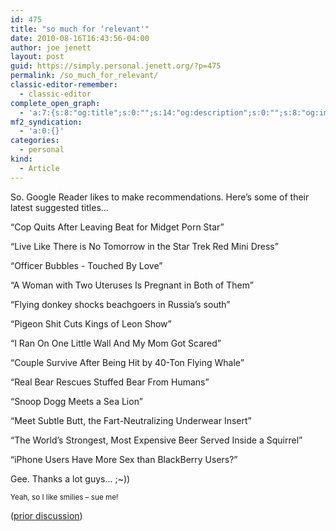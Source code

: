 ```yaml
---
id: 475
title: "so much for ‘relevant'"
date: 2010-08-16T16:43:56-04:00
author: joe jenett
layout: post
guid: https://simply.personal.jenett.org/?p=475
permalink: /so_much_for_relevant/
classic-editor-remember:
  - classic-editor
complete_open_graph:
  - 'a:7:{s:8:"og:title";s:0:"";s:14:"og:description";s:0:"";s:8:"og:image";s:0:"";s:7:"og:type";s:0:"";s:12:"twitter:card";s:7:"summary";s:19:"twitter:description";s:0:"";s:15:"twitter:creator";s:0:"";}'
mf2_syndication:
  - 'a:0:{}'
categories:
  - personal
kind:
  - Article
---
```

So. Google Reader likes to make recommendations. Here’s some of their latest suggested titles...

&#8220;Cop Quits After Leaving Beat for Midget Porn Star&#8221;

&#8220;Live Like There is No Tomorrow in the Star Trek Red Mini Dress&#8221;

&#8220;Officer Bubbles - Touched By Love&#8221;

&#8220;A Woman with Two Uteruses Is Pregnant in Both of Them&#8221;

&#8220;Flying donkey shocks beachgoers in Russia’s south&#8221;

&#8220;Pigeon Shit Cuts Kings of Leon Show&#8221;

&#8220;I Ran On One Little Wall And My Mom Got Scared&#8221;

&#8220;Couple Survive After Being Hit by 40-Ton Flying Whale&#8221;

&#8220;Real Bear Rescues Stuffed Bear From Humans&#8221;

&#8220;Snoop Dogg Meets a Sea Lion&#8221;

&#8220;Meet Subtle Butt, the Fart-Neutralizing Underwear Insert&#8221;

&#8220;The World’s Strongest, Most Expensive Beer Served Inside a Squirrel&#8221;

&#8220;iPhone Users Have More Sex than BlackBerry Users?&#8221;

Gee. Thanks a lot guys... ;~))

<small>Yeah, so I like smilies – sue me!</small>

([prior discussion](https://disqus.com/home/discussion/jenettsimplypersonal/jenettsimplypersonal_so_much_for_relevant/))